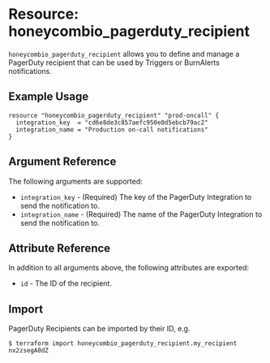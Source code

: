 # Resource: honeycombio_pagerduty_recipient

`honeycombio_pagerduty_recipient` allows you to define and manage a PagerDuty recipient that can be used by Triggers or BurnAlerts notifications.

## Example Usage

```hcl
resource "honeycombio_pagerduty_recipient" "prod-oncall" {
  integration_key  = "cd6e8de3c857aefc950e0d5ebcb79ac2"
  integration_name = "Production on-call notifications"
}
```

## Argument Reference

The following arguments are supported:

* `integration_key` - (Required) The key of the PagerDuty Integration to send the notification to.
* `integration_name` - (Required) The name of the PagerDuty Integration to send the notification to.

## Attribute Reference

In addition to all arguments above, the following attributes are exported:

* `id` - The ID of the recipient.

## Import

PagerDuty Recipients can be imported by their ID, e.g.

```
$ terraform import honeycombio_pagerduty_recipient.my_recipient nx2zsegA0dZ
```

